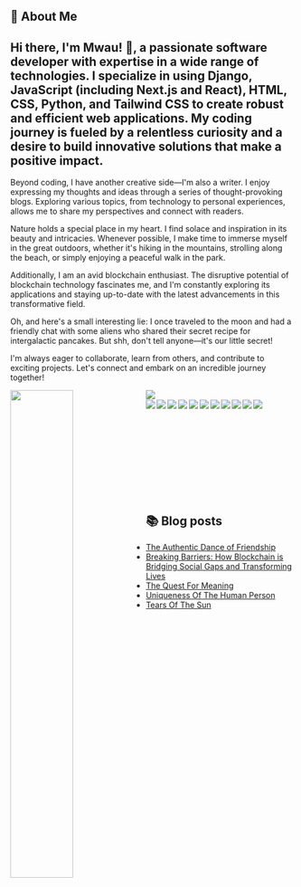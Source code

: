 ## 🐆 About Me

## Hi there, I'm Mwau! 👋, a passionate software developer with expertise in a wide range of technologies. I specialize in using Django, JavaScript (including Next.js and React), HTML, CSS, Python, and Tailwind CSS to create robust and efficient web applications. My coding journey is fueled by a relentless curiosity and a desire to build innovative solutions that make a positive impact.

Beyond coding, I have another creative side—I'm also a writer. I enjoy expressing my thoughts and ideas through a series of thought-provoking blogs. Exploring various topics, from technology to personal experiences, allows me to share my perspectives and connect with readers.

Nature holds a special place in my heart. I find solace and inspiration in its beauty and intricacies. Whenever possible, I make time to immerse myself in the great outdoors, whether it's hiking in the mountains, strolling along the beach, or simply enjoying a peaceful walk in the park.

Additionally, I am an avid blockchain enthusiast. The disruptive potential of blockchain technology fascinates me, and I'm constantly exploring its applications and staying up-to-date with the latest advancements in this transformative field.

Oh, and here's a small interesting lie: I once traveled to the moon and had a friendly chat with some aliens who shared their secret recipe for intergalactic pancakes. But shh, don't tell anyone—it's our little secret!

I'm always eager to collaborate, learn from others, and contribute to exciting projects. Let's connect and embark on an incredible journey together!

<div>
    <img align="left" width=47% src="https://github-readme-stats.vercel.app/api?username=peter-mwau&show_icons=true&theme=radical"/>
    <img align="left" src="https://github-readme-stats.vercel.app/api/top-langs/?username=peter-mwau&layout=compact">
</div>

<br>

<div>
    <img align="left" src="https://img.shields.io/badge/Firebase-039BE5?style=for-the-badge&logo=Firebase&logoColor=white">
    <img align="left" src="https://img.shields.io/badge/mysql-%2300f.svg?style=for-the-badge&logo=mysql&logoColor=white">
    <img align="left" src="https://img.shields.io/badge/django-%23092E20.svg?style=for-the-badge&logo=django&logoColor=white">
    <img align="left" src="https://img.shields.io/badge/Next-black?style=for-the-badge&logo=next.js&logoColor=white">
    <img align="left" src="https://img.shields.io/badge/tailwindcss-%2338B2AC.svg?style=for-the-badge&logo=tailwind-css&logoColor=white">
    <img align="left" src="https://img.shields.io/badge/Visual%20Studio%20Code-0078d7.svg?style=for-the-badge&logo=visual-studio-code&logoColor=white">
    <img align="left" src="https://img.shields.io/badge/python-3670A0?style=for-the-badge&logo=python&logoColor=ffdd54">
    <img align="left" src="https://img.shields.io/badge/Solidity-%23363636.svg?style=for-the-badge&logo=solidity&logoColor=white">
    <img align="left" src="https://img.shields.io/badge/git-%23F05033.svg?style=for-the-badge&logo=git&logoColor=white">
    <img align="left" src="https://img.shields.io/badge/github-%23121011.svg?style=for-the-badge&logo=github&logoColor=white">
    <img align="left" src="https://img.shields.io/badge/Freelancer-29B2FE?style=for-the-badge&logo=Freelancer&logoColor=white">
</div>

<div>
<br>
 <br>
    <br>
    <br>
    <br>
    <br>
     <br>
    <br>
    <br>
    <br>
</div>

## 📚 Blog posts
<!-- BLOG-POST-LIST:START -->
- [The Authentic Dance of Friendship](https://mindcurrents.blog/2023/06/13/the-authentic-dance-of-friendship/)
- [Breaking Barriers: How Blockchain is Bridging Social Gaps and Transforming Lives](https://mindcurrents.blog/2023/05/31/technological-insights-breaking-barriers-how-blockchain-is-bridging-social-gaps-and-transforming-lives/)
- [The Quest For Meaning](https://mindcurrents.blog/2023/05/11/the-quest-for-meaning/)
- [Uniqueness Of The Human Person](https://mindcurrents.blog/2023/04/23/uniqueness-of-the-human-person/)
- [Tears Of The Sun](https://mindcurrents.blog/2023/03/18/tears-of-the-sun/)
<!-- BLOG-POST-LIST:END -->












